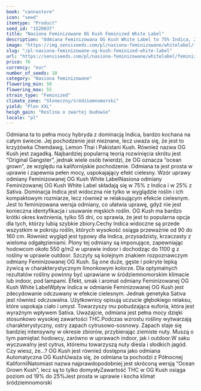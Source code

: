 ```yaml
---
book: "cannastore"
icon: "seed"
itemtype: "Product"
seed_id: "1520037"
title: "Nasiona Feminizowane OG Kush Feminized White Label"
description: "Odmiana Feminizowana OG Kush White Label to 75% Indica, 25% Sativa. Zawartość THC waha się od 19 do 25%. Rośliny są kompaktowe i łatwe w uprawie."
image: "https://img.sensiseeds.com/pl/nasiona-feminizowane/whitelabel/feminizowane-og-kush-image.png"
slug: "/pl-nasiona-feminizowane-og-kush-feminized-white-label"
url: "https://sensiseeds.com/pl/nasiona-feminizowane/whitelabel/feminizowane-og-kush?a_aid=cannastore"
price: 76
currency: "eur"
number_of_seeds: 10
category: "Nasiona feminizowane"
flowering_min: 50
flowering_max: 55
strain_type: "Feminized"
climate_zone: "Słoneczny/śródziemnomorski"
yield: "Plon XXL"
heigh_gain: "Roślina o zwartej budowie"
locale: "pl"
---
```

Odmiana ta to pełna mocy hybryda z dominacją Indica, bardzo kochana na całym świecie. Jej pochodzenie jest nieznane, lecz uważa się, że jest to krzyżówka Chemdawg, Lemon Thai i Pakistani Kush. Również nazwa OG Kush jest zagadką. Najbardziej popularną teorią rozwinięcia skrótu jest “Original Gangster”, jednak wiele osób twierdzi, że OG oznacza “ocean grown”, ze względu na kalifornijskie pochodzenie. Odmiana ta jest prosta w uprawie i zapewnia pełen mocy, uspokajający efekt cielesny. Wzór uprawy odmiany Feminizowanej OG Kush White LabelNasiona odmiany Feminizowanej OG Kush White Label składają się w 75% z Indica i w 25% z Sativa. Dominacja Indica jest widoczna nie tylko w wyglądzie roślin i ich kompaktowym rozmiarze, lecz również w relaksującym efekcie cielesnym. Jest to feminizowana wersja odmiany, co ułatwia uprawę, gdyż nie jest konieczna identyfikacja i usuwanie męskich roślin. OG Kush ma bardzo krótki okres kwitnienia, tylko 55 dni, co sprawia, że jest to popularna opcja dla tych, którzy lubią szybkie zbiory.Cechy Indica widoczne są przede wszystkim w pokroju roślin, których wysokość osiąga przeważnie od 90 do 160 cm. Również wygląd jest typowy dla Indica, przysadzisty, krzaczasty z wieloma odgałęzieniami. Plony tej odmiany są imponujące, zapewniając hodowcom około 550 g/m2 w uprawie indoor i dochodząc do 1100 g z rośliny w uprawie outdoor. Szczyty są kolejnym znakiem rozpoznawczym odmiany Feminizowanej OG Kush. Są one duże, gęste i pokryte lepką żywicą w charakterystycznym limonkowym kolorze. Dla optymalnych rezultatów rośliny powinny być uprawiane w śródziemnomorskim klimacie lub indoor, pod lampami. Efekt, smak i aromat odmiany Feminizowanej OG Kush White LabelWpływ Indica w odmianie Feminizowanej OG Kush jest zdecydowanie odczuwany w efekcie cielesnym. Jednak genetyka Sativa jest również odczuwalna. Użytkownicy opisują uczucie głębokiego relaksu, które uspokaja ciało i umysł. Towarzyszy mu pobudzająca euforia, która jest wyraźnym wpływem Sativa. Uważajcie, odmiana jest pełna mocy dzięki stosunkowo wysokiej zawartości THC.Podczas wzrostu rośliny wytwarzają charakterystyczny, ostry zapach cytrusowo-sosnowy. Zapach staje się bardziej intensywny w okresie zbiorów, przybierając ziemiste nuty. Muszą o tym pamiętać hodowcy, zarówno w uprawach indoor, jak i outdoor.W saku wyczuwalny jest cytrus, któremu towarzyszą nuty diesla i słodkich jagód. Czy wiesz, że…? OG Kush jest również dostępna jako odmiana Automatyczna OG KushUważa się, że odmiana ta pochodzi z Północnej KaliforniiNatomiast nazwa najprawdopodobniej jest skróconą wersją “Ocean Grown Kush”, lecz są to tylko domysłyZawartość THC w OG Kush osiąga poziom od 19% do 25%Jest prosta w uprawie i kocha klimat śródziemnomorski
